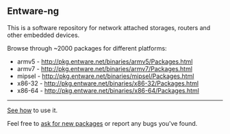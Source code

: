 ## Entware-ng

This is a software repository for network attached storages, routers and other embedded devices.

Browse through ~2000 packages for different platforms:

* armv5 - http://pkg.entware.net/binaries/armv5/Packages.html
* armv7 - http://pkg.entware.net/binaries/armv7/Packages.html
* mipsel - http://pkg.entware.net/binaries/mipsel/Packages.html
* x86-32 - http://pkg.entware.net/binaries/x86-32/Packages.html
* x86-64 - http://pkg.entware.net/binaries/x86-64/Packages.html

---

[See how](https://github.com/Entware-ng/Entware-ng/wiki) to use it.

Feel free to [ask for new packages](https://github.com/Entware-ng/Entware-ng/issues) or report any bugs you've found.
